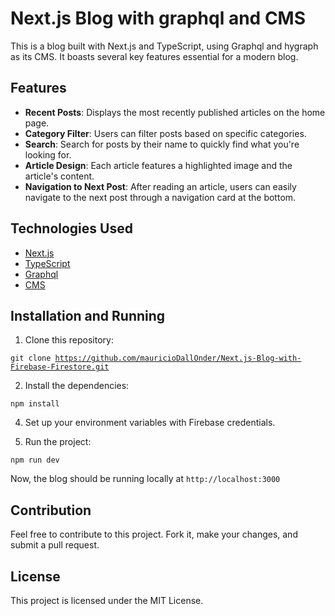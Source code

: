 # Next.js Blog with graphql and CMS

This is a blog built with Next.js and TypeScript, using Graphql and hygraph as its CMS. It boasts several key features essential for a modern blog.

## Features

- **Recent Posts**: Displays the most recently published articles on the home page.
- **Category Filter**: Users can filter posts based on specific categories.
- **Search**: Search for posts by their name to quickly find what you're looking for.
- **Article Design**: Each article features a highlighted image and the article's content.
- **Navigation to Next Post**: After reading an article, users can easily navigate to the next post through a navigation card at the bottom.

## Technologies Used

- [Next.js](https://nextjs.org/)
- [TypeScript](https://www.typescriptlang.org/)
- [Graphql](https://graphql.org/)
- [CMS](https://app.hygraph.com/)

## Installation and Running

1. Clone this repository:

<code>git clone https://github.com/mauricioDallOnder/Next.js-Blog-with-Firebase-Firestore.git</code>

2. Install the dependencies:
   
<code>npm install</code>

4. Set up your environment variables with Firebase credentials.

5. Run the project:

<code>npm run dev</code>

Now, the blog should be running locally at <code>http://localhost:3000</code>

## Contribution

Feel free to contribute to this project. Fork it, make your changes, and submit a pull request.

## License

This project is licensed under the MIT License.
